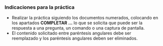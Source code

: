 ### Indicaciones para la práctica
- Realizar la práctica siguiendo los documentos numerados, colocando en los apartados **COMPLETAR ...** lo que se solicita que puede ser la respuesta a una pregunta, un comando o una captura de pantalla.
- El contenido solicitado entre paréntesis angulares debe ser reemplazado y los paréntesis angulares deben ser eliminados.
